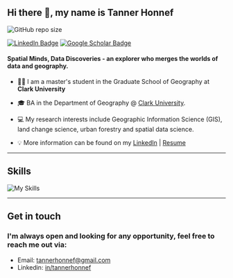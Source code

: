 ## **Hi there 👋, my name is Tanner Honnef**

<img alt="GitHub repo size" src="https://img.shields.io/github/repo-size/tannerhonnef/tannerhonnef">


[![LinkedIn Badge](https://img.shields.io/badge/My-LinkedIn-blue)](https://www.linkedin.com/in/tanner-honnef-425683186/)
[![Google Scholar Badge](https://img.shields.io/badge/Google-Scholar-lightgrey)](N/A)

#### **Spatial Minds, Data Discoveries - an explorer who merges the worlds of data and geography.** 
+ 👩‍🏫 I am a master's student in the Graduate School of Geography at **Clark University**
  
+ 🎓 BA in the Department of Geography @ [Clark University](https://www.clarku.edu/departments/geography/). 

+ 💻 My research interests include Geographic Information Science (GIS), land change science, urban forestry and spatial data science.

+ 💡 More information can be found on my [LinkedIn](https://www.linkedin.com/in/tanner-honnef-425683186/) | [Resume](https://tannerhonnef.github.io/docs/thonnefResume.pdf)

---

## **Skills**
![My Skills](https://skillicons.dev/icons?i=js,py,r,html,css)

---

## Get in touch
### **I'm always open and looking for any opportunity, feel free to reach me out via:<br />**
- Email: [tannerhonnef@gmail.com](mailto:tannerhonnef@gmail.com)<br />
- Linkedin: [in/tannerhonnef](https://www.linkedin.com/in/tanner-honnef-425683186/)
